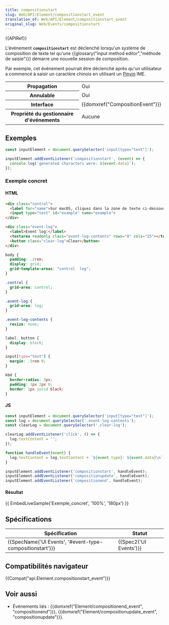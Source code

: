 ```yaml
---
title: compositionstart
slug: Web/API/Element/compositionstart_event
translation_of: Web/API/Element/compositionstart_event
original_slug: Web/Events/compositionstart
---
```

{{APIRef}}

L'événement **`compositionstart`** est déclenché lorsqu'un système de composition de texte tel qu'une {{glossary("input method editor","méthode de saisie")}} démarre une nouvelle session de composition.

Par exemple, cet événement pourrait être déclenché après qu'un utilisateur a commencé à saisir un caractère chinois en utilisant un [Pinyin](https://en.wikipedia.org/wiki/Pinyin) IME.

<table class="properties">
  <tbody>
    <tr>
      <th>Propagation</th>
      <td>Oui</td>
    </tr>
    <tr>
      <th>Annulable</th>
      <td>Oui</td>
    </tr>
    <tr>
      <th>Interface</th>
      <td>{{domxref("CompositionEvent")}}</td>
    </tr>
    <tr>
      <th>Propriété du gestionnaire d'événements</th>
      <td>Aucune</td>
    </tr>
  </tbody>
</table>

## Exemples

```js
const inputElement = document.querySelector('input[type="text"]');

inputElement.addEventListener('compositionstart', (event) => {
  console.log(`generated characters were: ${event.data}`);
});
```

### Exemple concret

#### HTML

```html
<div class="control">
  <label for="name">Sur macOS, cliquez dans la zone de texte ci-dessous,<br> puis tapez <kbd>option</kbd> + <kbd>`</kbd>, puis <kbd>a</kbd> :</label>
  <input type="text" id="example" name="example">
</div>

<div class="event-log">
  <label>Event log:</label>
  <textarea readonly class="event-log-contents" rows="8" cols="25"></textarea>
  <button class="clear-log">Clear</button>
</div>
```

```css hidden
body {
  padding: .2rem;
  display: grid;
  grid-template-areas: "control  log";
}

.control {
  grid-area: control;
}

.event-log {
  grid-area: log;
}

.event-log-contents {
  resize: none;
}

label, button {
  display: block;
}

input[type="text"] {
  margin: .5rem 0;
}

kbd {
  border-radius: 3px;
  padding: 1px 2px 0;
  border: 1px solid black;
}
```

#### JS

```js
const inputElement = document.querySelector('input[type="text"]');
const log = document.querySelector('.event-log-contents');
const clearLog = document.querySelector('.clear-log');

clearLog.addEventListener('click', () => {
  log.textContent = '';
});

function handleEvent(event) {
  log.textContent = log.textContent + `${event.type}: ${event.data}\n`;
}

inputElement.addEventListener('compositionstart', handleEvent);
inputElement.addEventListener('compositionupdate', handleEvent);
inputElement.addEventListener('compositionend', handleEvent);
```

#### Résultat

{{ EmbedLiveSample('Exemple_concret', '100%', '180px') }}

## Spécifications

| Spécification                                                                | Statut                       |
| ---------------------------------------------------------------------------- | ---------------------------- |
| {{SpecName('UI Events', '#event-type-compositionstart')}} | {{Spec2('UI Events')}} |

## Compatibilités navigateur

{{Compat("api.Element.compositionstart_event")}}

## Voir aussi

- Événements liés : {{domxref("Element/compositionend_event", "compositionend")}}, {{domxref("Element/compositionupdate_event", "compositionupdate")}}.
